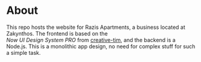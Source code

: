# About

This repo hosts the website for Razis Apartments, a business located at Zakynthos. The frontend is based on the  
_Now UI Design System PRO_ from [creative-tim](https://www.creative-tim.com/product/now-ui-design-system-pro), and the
backend is a Node.js. This is a monolithic app design, no need for complex stuff for such a simple task.